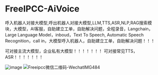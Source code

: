 # FreeIPCC-AiVoice
呼入机器人对接大模型,呼出机器人对接大模型,LLM,TTS,ASR,NLP,RAG搜索模块，大模型，AI客服，自助建立工单，自助解决问题，全程录音，Langchain，Large Language Model，inboud，Text To Speech, Automatic Speech Recognition，call in，大模型呼入机器人，自助建立工单，自助解决问题！！！

可对接主流大模型，企业私有大模型！！！！！！！
可对接常见TTS，ASR！！！！！！！
 
![image](https://github.com/user-attachments/assets/96c03071-ee60-4adf-a4c4-8cba0cf3c38a)
![Freeipcc微信二维码-WechatIMG484](https://github.com/user-attachments/assets/94b18a56-cc10-4ec7-a960-098b715c18fb)



